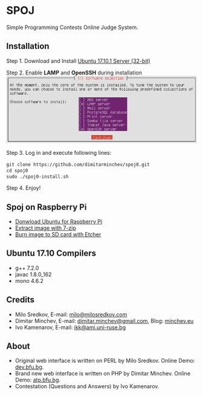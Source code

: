 # SPOJ
Simple Programming Contests Online Judge System.

## Installation
Step 1. Download and Install [Ubuntu 17.10.1 Server (32-bit)][1]

Step 2. Enable **LAMP** and **OpenSSH** during installation
![Ubuntu 17.10](ubuntu_17.10.png)

Step 3. Log in and execute following lines:
```
git clone https://github.com/dimitarminchev/spoj0.git
cd spoj0
sudo ./spoj0-install.sh
```
Step 4. Enjoy!

## Spoj on Raspberry Pi
- [Donwload Ubuntu for Raspberry Pi][2]
- [Extract image with 7-zip][3]
- [Burn image to SD card with Etcher][4] 

## Ubuntu 17.10 Compilers
- g++ 7.2.0
- javac 1.8.0_162
- mono 4.6.2

## Credits
- Milo Sredkov, E-mail: <milo@milosredkov.com>
- Dimitar Minchev, E-mail: <dimitar.minchev@gmail.com>, Blog: [minchev.eu][5]
- Ivo Kamenarov, E-mail: <ikk@ami.uni-ruse.bg>

## About
- Original web interface is written on PERL by Milo Sredkov. Online Demo: [dev.bfu.bg][6]. 
- Brand new web interface is written on PHP by Dimitar Minchev. Online Demo: [atp.bfu.bg][7].
- Contestation (Questions and Answers) by Ivo Kamenarov.

[1]: https://www.ubuntu.com/download/alternative-downloads/
[2]: https://wiki.ubuntu.com/ARM/RaspberryPi/
[3]: http://www.7-zip.org/
[4]: http://etcher.io/
[5]: http://www.minchev.eu/
[6]: http://dev.bfu.bg/spoj/
[7]: http://atp.bfu.bg/spoj/

